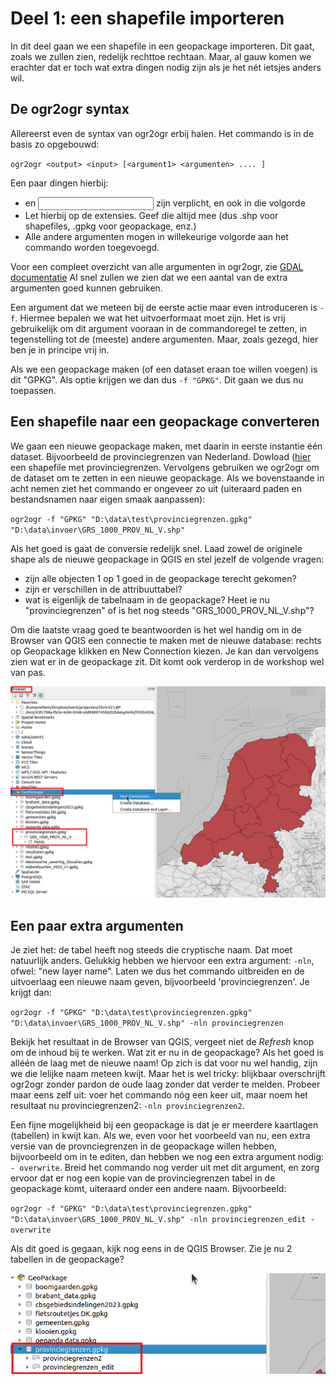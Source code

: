# Deel 1: een shapefile importeren

In dit deel gaan we een shapefile in een geopackage importeren. Dit gaat, zoals we zullen zien, redelijk rechttoe rechtaan. Maar, al gauw komen we erachter dat er toch wat extra dingen nodig zijn als je het nét ietsjes anders wil.  

## De ogr2ogr syntax

Allereerst even de syntax van ogr2ogr erbij halen. Het commando is in de basis zo opgebouwd:

`ogr2ogr <output> <input> [<argument1> <argumenten> .... ]`

Een paar dingen hierbij:

* <output> en <input> zijn verplicht, en ook in die volgorde
* Let hierbij op de extensies. Geef die altijd mee (dus .shp voor shapefiles, .gpkg voor geopackage, enz.)
* Alle andere argumenten mogen in willekeurige volgorde aan het commando worden toegevoegd. 

Voor een compleet overzicht van alle argumenten in ogr2ogr, zie [GDAL documentatie](https://gdal.org/en/stable/programs/ogr2ogr.html)
Al snel zullen we zien dat we een aantal van de extra argumenten goed kunnen gebruiken. 

Een argument dat we meteen bij de eerste actie maar even introduceren is `-f`. Hiermee bepalen we wat het uitvoerformaat moet zijn. Het is vrij gebruikelijk om dit argument vooraan in de commandoregel te zetten, in tegenstelling tot de (meeste) andere argumenten. Maar, zoals gezegd, hier ben je in principe vrij in. 

Als we een geopackage maken (of een dataset eraan toe willen voegen) is dit "GPKG". Als optie krijgen we dan dus `-f "GPKG"`. Dit gaan we dus nu toepassen.

## Een shapefile naar een geopackage converteren

We gaan een nieuwe geopackage maken, met daarin in eerste instantie één dataset. Bijvoorbeeld de provinciegrenzen van Nederland.
Dowload ([hier](https://www.nationaalgeoregister.nl/geonetwork/srv/dut/catalog.search#/metadata/e73b01f6-28c7-4bb7-a782-e877e8113e2c) een shapefile met provinciegrenzen. 
Vervolgens gebruiken we ogr2ogr om de dataset om te zetten in een nieuwe geopackage. Als we bovenstaande in acht nemen ziet het commando er ongeveer zo uit (uiteraard paden en bestandsnamen naar eigen smaak aanpassen):

`ogr2ogr -f "GPKG" "D:\data\test\provinciegrenzen.gpkg" "D:\data\invoer\GRS_1000_PROV_NL_V.shp"`

Als het goed is gaat de conversie redelijk snel. Laad zowel de originele shape als de nieuwe geopackage in QGIS en stel jezelf de volgende vragen:

* zijn alle objecten 1 op 1 goed in de geopackage terecht gekomen?
* zijn er verschillen in de attribuuttabel?
* wat is eigenlijk de tabelnaam in de geopackage? Heet ie nu "provinciegrenzen" of is het nog steeds "GRS_1000_PROV_NL_V.shp"?

Om die laatste vraag goed te beantwoorden is het wel handig om in de Browser van QGIS een connectie te maken met de nieuwe database: rechts op Geopackage klikken en New Connection kiezen. Je kan dan vervolgens zien wat er in de geopackage zit. Dit komt ook verderop in de workshop wel van pas.

![QGIS Browser](/images/QGIS_browser.png)

## Een paar extra argumenten
Je ziet het: de tabel heeft nog steeds die cryptische naam. Dat moet natuurlijk anders. Gelukkig hebben we hiervoor een extra argument: `-nln`, ofwel: "new layer name". 
Laten we dus het commando uitbreiden en de uitvoerlaag een nieuwe naam geven, bijvoorbeeld 'provinciegrenzen'. Je krijgt dan:

`ogr2ogr -f "GPKG" "D:\data\test\provinciegrenzen.gpkg" "D:\data\invoer\GRS_1000_PROV_NL_V.shp" -nln provinciegrenzen`

Bekijk het resultaat in de Browser van QGIS, vergeet niet de _Refresh_ knop om de inhoud bij te werken. Wat zit er nu in de geopackage? Als het goed is alléén de laag met de nieuwe naam! Op zich is dat voor nu wel handig, zijn we die lelijke naam meteen kwijt. Maar het is wel tricky: blijkbaar overschrijft ogr2ogr zonder pardon de oude laag zonder dat verder te melden. Probeer maar eens zelf uit: voer het commando nóg een keer uit, maar noem het resultaat nu provinciegrenzen2: `-nln provinciegrenzen2`. 

Een fijne mogelijkheid bij een geopackage is dat je er meerdere kaartlagen (tabellen) in kwijt kan. Als we, even voor het voorbeeld van nu, een extra versie van de provnciegrenzen in de geopackage willen hebben, bijvoorbeeld om in te editen, dan hebben we nog een extra argument nodig: `- overwrite`. 
Breid het commando nog verder uit met dit argument, en zorg ervoor dat er nog een kopie van de provinciegrenzen tabel in de geopackage komt, uiteraard onder een andere naam. Bijvoorbeeld:

`ogr2ogr -f "GPKG" "D:\data\test\provinciegrenzen.gpkg" "D:\data\invoer\GRS_1000_PROV_NL_V.shp" -nln provinciegrenzen_edit -overwrite`

Als dit goed is gegaan, kijk nog eens in de QGIS Browser. Zie je nu 2 tabellen in de geopackage? 

![Browser 2 tabellen](/images/broser_2tabellen.png)
